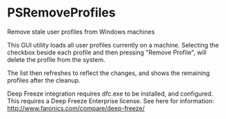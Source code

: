 # PSRemoveProfiles
Remove stale user profiles from Windows machines

This GUI utility loads all user profiles currently on a machine.
Selecting the checkbox beside each profile and then pressing "Remove Profile", will delete the profile from the system.

The list then refreshes to reflect the changes, and shows the remaining profiles after the cleanup.

Deep Freeze integration requires dfc.exe to be installed, and configured. This requires a Deep Freeze Enterprise license.
See here for information: http://www.faronics.com/compare/deep-freeze/
